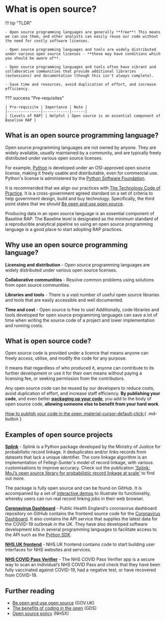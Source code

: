 # What is open source?

!!! tip "TLDR"

    - Open source programming languages are generally **free**! This means we can use them, and other analysts can easily reuse our code without the need for costly software licenses.

    - Open source programming languages and tools are widely distributed under various open source licenses - **these may have conditions which you should be aware of**.

    - Open source programming languages and tools often have vibrant and collaborative communities that provide additional libraries (extensions) and documentation (though this isn't always complete).

    - Save time and resources, avoid duplication of effort, and increase efficiency.

??? success "Pre-requisites"

    | Pre-requisite | Importance | Note |
    |---------------|------------|------|
    | [Levels of RAP] | Helpful | Open source is an essential component of Baseline RAP |

## What is an open source programming language?

Open source programming languages are not owned by anyone. They are widely available, usually maintained by a community, and are typically freely distributed under various open source licenses.

For example, [Python] is developed under an OSI-approved open source license, making it freely usable and distributable, even for commercial use. Python's license is administered by the [Python Software Foundation].

It is recommended that we align our practices with [The Technology Code of Practice]. It is a cross-government agreed standard on a set of criteria to help government design, build and buy technology. Specifically, the third point states that we should [Be open and use open source].

Producing data in an open source language is an essential component of Baseline RAP. The Baseline level is designated as the _minimum_ standard of a reproducible analytical pipeline so using an open source programming language is a good place to start adopting RAP practices.

## Why use an open source programming language?

**Licensing and distribution** - Open source programming languages are widely distributed under various open source licenses.

**Collaborative communities** - Resolve common problems using solutions from open source communities.

**Libraries and tools** - There is a vast number of useful open source libraries and tools that are easily accessible and well documented.

**Time and cost** - Open source is free to use! Additionally, code libraries and tools developed for open source programming languages can save a lot of time when writing the source code of a project and lower implementation and running costs.

## What is open source code?

Open source code is provided under a licence that means anyone can freely access, utilise, and modify the code for any purpose.

It means that regardless of who produced it, anyone can contribute to its further development or use it for their own means without paying a licensing fee, or seeking permission from the contributors.

Any open source code can be reused by our developers to reduce costs, avoid duplication of effort, and increase staff efficiency.
**By publishing your code**, and even better **[packaging up your code]**, you add to the body of open source code, **allowing someone else to benefit from your hard work**.

[How to publish your code in the open :material-cursor-default-click:][how to publish your code in the open]{ .md-button }

## Examples of open source projects

**[Splink]** - Splink is a Python package developed by the Ministry of Justice for probabilistic record linkage. It deduplicates and/or links records from datasets that lack a unique identifier. The core linkage algorithm is an implementation of Fellegi-Sunter's model of record linkage, with various customisations to improve accuracy. Check out the publication ['Splink: MoJ’s open source library for probabilistic record linkage at scale'][splink-publication] to find out more.

The package is fully open source and can be found on GitHub. It is accompanied by a set of [interactive demos] to illustrate its functionality, whereby users can run real record linking jobs in their web browser.

**[Coronavirus Dashboard][coronavirus-dashboard-github]** - Public Health England's coronavirus dashboard repository on GitHub contains the frontend source code for the [Coronavirus Dashboard]. It also contains the API service that supplies the latest data for the COVID-19 outbreak in the UK. They have also developed software development kits in several programming languages to facilitate access to the API such as the [Python SDK].

**[NHS.UK frontend]** - NHS.UK frontend contains code to start building user interfaces for NHS websites and services.

**[NHS COVID Pass Verifier]** - The NHS COVID Pass Verifier app is a secure way to scan an individual’s NHS COVID Pass and check that they have been fully vaccinated against COVID-19, had a negative test, or have recovered from COVID-19.

## Further reading

- [Be open and use open source] (GOV.UK)
- [The benefits of coding in the open] (GDS)
- [Open source policy] (NHSX)

[levels of rap]: ./levels_of_RAP.md
[python]: https://www.python.org/about/
[python software foundation]: https://www.python.org/psf-landing/
[the technology code of practice]: https://www.gov.uk/guidance/the-technology-code-of-practice
[splink]: https://github.com/moj-analytical-services/splink/
[splink-publication]: https://www.gov.uk/government/publications/joined-up-data-in-government-the-future-of-data-linking-methods/splink-mojs-open-source-library-for-probabilistic-record-linkage-at-scale
[interactive demos]: https://github.com/moj-analytical-services/splink_demos
[coronavirus-dashboard-github]: https://github.com/publichealthengland/coronavirus-dashboard
[coronavirus dashboard]: https://coronavirus.data.gov.uk/
[python sdk]: https://github.com/publichealthengland/coronavirus-dashboard-api-python-sdk
[nhs.uk frontend]: https://github.com/nhsuk/nhsuk-frontend
[nhs covid pass verifier]: https://github.com/nhsx/covid-pass-verifier
[how to publish your code in the open]: ../implementing_RAP/how-to-publish-your-code-in-the-open.md
[be open and use open source]: https://www.gov.uk/guidance/be-open-and-use-open-source
[the benefits of coding in the open]: https://gds.blog.gov.uk/2017/09/04/the-benefits-of-coding-in-the-open/
[open source policy]: https://github.com/nhsx/open-source-policy/blob/main/open-source-policy.md
[rap community of practice github]: https://github.com/NHSDigital/rap-community-of-practice/issues
[packaging up your code]: ../training_resources/python/project-structure-and-packaging.md
